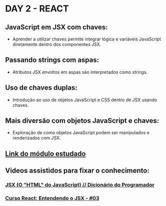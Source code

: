 # DAY 2 - REACT

## JavaScript em JSX com chaves:
- Aprender a utilizar chaves permite integrar lógica e variáveis JavaScript diretamente dentro dos componentes JSX.

## Passando strings com aspas:
- Atributos JSX envoltos em aspas são interpretados como strings.

## Uso de chaves duplas:
- Introdução ao uso de objetos JavaScript e CSS dentro de JSX usando chaves.

## Mais diversão com objetos JavaScript e chaves:
- Exploração de como objetos JavaScript podem ser manipulados e renderizados com JSX.

## [Link do módulo estudado](https://pt-br.react.dev/learn/javascript-in-jsx-with-curly-braces)

## Videos assistidos para fixar o conhecimento: 
### [JSX (O "HTML" do JavaScript) // Dicionário do Programador](https://www.youtube.com/watch?v=lP8ac9fw72c)

### [Curso React: Entendendo o JSX - #03](https://www.youtube.com/watch?v=9iKNxnFJY_Q)